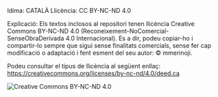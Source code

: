 Idima:     CATALÀ
Llicència: CC BY-NC-ND 4.0

Explicació:
Els textos inclosos al repositori tenen llicència Creative Commons BY-NC-ND 4.0 (Reconeixement-NoComercial-SenseObraDerivada 4.0 Internacional). Es a dir, podeu copiar-ho i compartir-lo sempre que sigui sense finalitats comercials, sense fer cap modificació o adaptació i fent esment del seu autor: © mmerinoji.

Podeu consultar el tipus de llicència al següent enllaç:
https://creativecommons.org/licenses/by-nc-nd/4.0/deed.ca

![Creative Commons BY-NC-ND 4.0](https://raw.githubusercontent.com/mmerinoji/PAC3_Manovich_Reloaded/refs/heads/main/media/max/400/CC%20BY-NC-ND.png)
